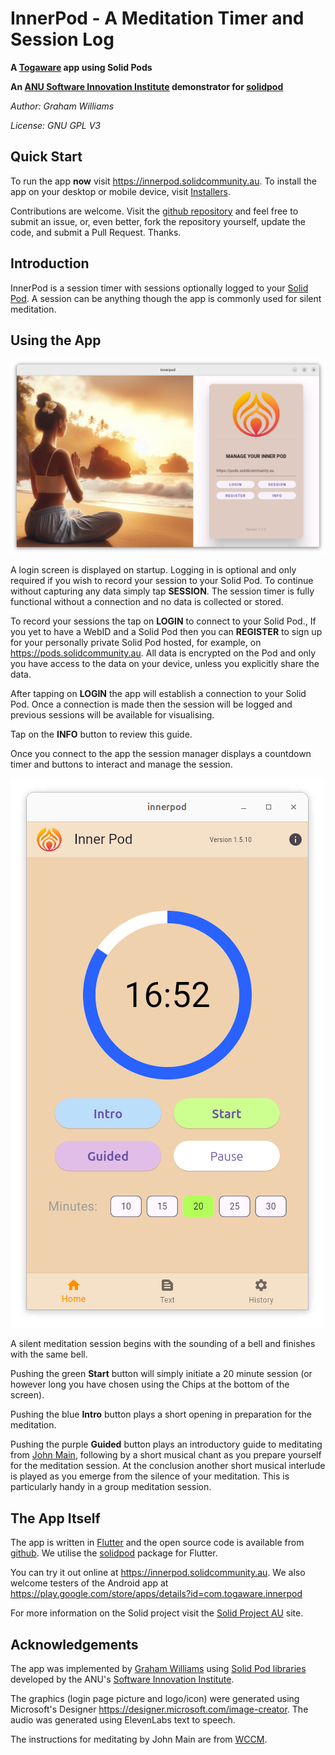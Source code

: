 # InnerPod - A Meditation Timer and Session Log

**A [Togaware](https://togaware.com.au) app using Solid Pods**

**An [ANU Software Innovation Institute](https://sii.anu.edu.au)
demonstrator for [solidpod](https://github.com/anusii/solidpod)**

*Author: Graham Williams*

*License: GNU GPL V3*

## Quick Start

To run the app **now** visit https://innerpod.solidcommunity.au. To
install the app on your desktop or mobile device, visit
[Installers](https://github.com/gjwgit/innerpod/blob/dev/installers/README.md).

Contributions are welcome. Visit the [github
repository](https://github.com/gjwgit/innerpod) and feel free to
submit an issue, or, even better, fork the repository yourself, update
the code, and submit a Pull Request. Thanks.

## Introduction

InnerPod is a session timer with sessions optionally logged to your
[Solid Pod](https://solidproject.au). A session can be anything though
the app is commonly used for silent meditation.

## Using the App

![](screenshots/pod_login_screen.png)

A login screen is displayed on startup. Logging in is optional and
only required if you wish to record your session to your Solid Pod. To
continue without capturing any data simply tap **SESSION**. The
session timer is fully functional without a connection and no data is
collected or stored.

To record your sessions the tap on **LOGIN** to connect to your Solid
Pod., If you yet to have a WebID and a Solid Pod then you can
**REGISTER** to sign up for your personally private Solid Pod hosted,
for example, on https://pods.solidcommunity.au. All data is encrypted
on the Pod and only you have access to the data on your device, unless
you explicitly share the data.

After tapping on **LOGIN** the app will establish a connection to your
Solid Pod. Once a connection is made then the session will be logged
and previous sessions will be available for visualising.

Tap on the **INFO** button to review this guide.

Once you connect to the app the session manager displays a countdown
timer and buttons to interact and manage the session. 

![](screenshots/app_home_screen.png)

A silent meditation session begins with the sounding of a bell and
finishes with the same bell. 

Pushing the green **Start** button will simply initiate a 20 minute session
(or however long you have chosen using the Chips at the bottom of the
screen).

Pushing the blue **Intro** button plays a short opening in preparation
for the meditation.

Pushing the purple **Guided** button plays an introductory guide to
meditating from [John Main](https://en.wikipedia.org/wiki/John_Main),
following by a short musical chant as you prepare yourself for the
meditation session. At the conclusion another short musical interlude
is played as you emerge from the silence of your meditation. This is
particularly handy in a group meditation session.

## The App Itself

The app is written in
[Flutter](https://survivor.togaware.com/gnulinux/flutter.html) and the
open source code is available from
[github](https://github.com/gjwgit/innerpod). We utilise the
[solidpod](https://pub.dev/packages/solidpod) package for Flutter.

You can try it out online at https://innerpod.solidcommunity.au. We
also welcome testers of the Android app at
https://play.google.com/store/apps/details?id=com.togaware.innerpod

For more information on the Solid project visit the [Solid Project
AU](https://solidporject.au) site.

## Acknowledgements

The app was implemented by [Graham
Williams](https://togaware.com/graham.williams.html) using [Solid Pod
libraries](https://github.com/anusii/solidpod) developed by the ANU's
[Software Innovation Institute](https://sii.anu.edu.au).

The graphics (login page picture and logo/icon) were generated using
Microsoft's Designer https://designer.microsoft.com/image-creator. The
audio was generated using ElevenLabs text to speech.

The instructions for meditating by John Main are from
[WCCM](https://wccm.org).

